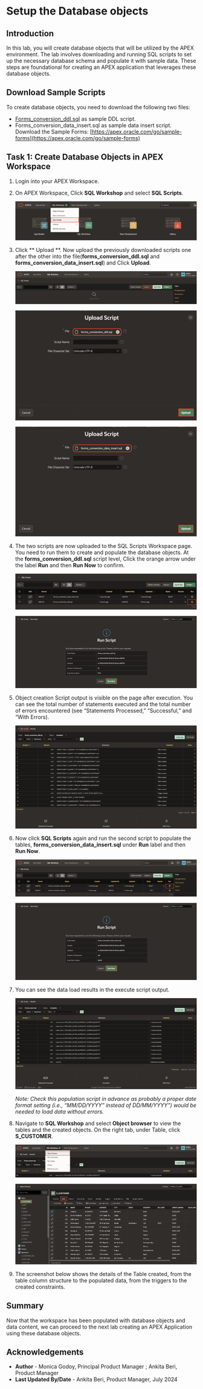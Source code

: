 # Setup the Database objects

## Introduction
In this lab, you will create database objects that will be utilized by the APEX environment. The lab involves downloading and running SQL scripts to set up the necessary database schema and populate it with sample data. These steps are foundational for creating an APEX application that leverages these database objects.

## Download Sample Scripts
To create database objects, you need to download the following two files:
-	[Forms_conversion_ddl.sql](https://c4u04.objectstorage.us-ashburn-1.oci.customer-oci.com/p/EcTjWk2IuZPZeNnD_fYMcgUhdNDIDA6rt9gaFj_WZMiL7VvxPBNMY60837hu5hga/n/c4u04/b/livelabsfiles/o/developer-library/forms_conversion_ddl.sql) as sample DDL script.
-	Forms\_conversion\_data\_insert.sql as sample data insert script.
Download the Sample Forms: [https://apex.oracle.com/go/sample-forms](https://apex.oracle.com/go/sample-forms)

## Task 1: Create Database Objects in APEX Workspace

1. Login into your APEX Workspace.

2. On APEX Workspace, Click **SQL Workshop** and select **SQL Scripts**.

    ![SQL Scripts](images/sql-scripts.png " ")

3. Click ** Upload **. Now upload the previously downloaded scripts one after the other into the file(**forms\_conversion\_ddl.sql** and **forms\_conversion\_data\_insert.sql**) and Click **Upload**.

    ![Upload SQL Scripts](images/upload-script.png " ")

    ![DDL form Conversion](images/form-conversion-ddl-file.png " ")

    ![Data Insert File](images/data-insert-file.png " ")

4.	The two scripts are now uploaded to the SQL Scripts Workspace page. You need to run them to create and populate the database objects. At the **forms\_conversion\_ddl.sql** script level, Click the orange arrow under the label **Run** and then **Run Now** to confirm.

    ![Data Insert File](images/run-ddl.png " ")

    ![Data Insert File](images/run-now-ddl.png " ")

5.	Object creation Script output is visible on the page after execution. You can see the total number of statements executed and the total number of errors encountered (see “Statements Processed,” “Successful,” and “With Errors).

    ![Data Insert File](images/successful-ddl.png " ")


6.	Now click **SQL Scripts** again and run the second script to populate the tables, **forms\_conversion\_data\_insert.sql** under **Run** label and then **Run Now**.

    ![Data Insert File](images/run-data-insert.png " ")

    ![Data Insert File](images/run-now-data-insert.png " ")

7. You can see the data load results in the execute script output.

    ![Data Insert File](images/successful-data-insert.png " ")

    *Note: Check this population script in advance as probably a proper date format setting (i.e., “MM/DD/YYYY” instead of DD/MM/YYYY”) would be needed to load data without errors.*

8. Navigate to **SQL Workshop** and select **Object browser** to view the tables and the created objects. On the right tab, under Table, click **S\_CUSTOMER**.

    ![Data Insert File](images/object-browser.png " ")

    ![Data Insert File](images/customer-data.png " ")

9. The screenshot below shows the details of the Table created, from the table column structure to the populated data, from the triggers to the created constraints.

## Summary
Now that the workspace has been populated with database objects and data content, we can proceed to the next lab creating an APEX Application using these database objects.

## Acknowledgements
- **Author** - Monica Godoy, Principal Product Manager ; Ankita Beri, Product Manager
- **Last Updated By/Date** - Ankita Beri, Product Manager, July 2024
